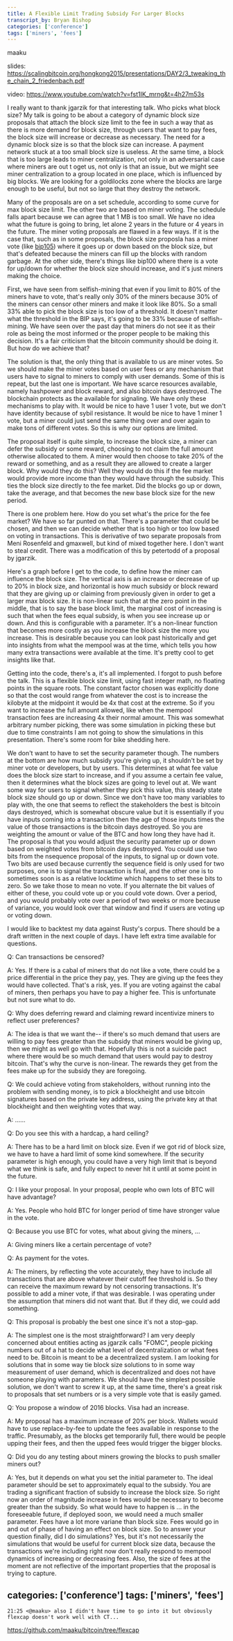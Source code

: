 ```yaml
---
title: A Flexible Limit Trading Subsidy For Larger Blocks
transcript_by: Bryan Bishop
categories: ['conference']
tags: ['miners', 'fees']
---
```


maaku

slides: <https://scalingbitcoin.org/hongkong2015/presentations/DAY2/3_tweaking_the_chain_2_friedenbach.pdf>

video: <https://www.youtube.com/watch?v=fst1IK_mrng&t=4h27m53s>

I really want to thank jgarzik for that interesting talk. Who picks what block size? My talk is going to be about a category of dynamic block size proposals that attach the block size limit to the fee in such a way that as there is more demand for block size, through users that want to pay fees, the block size will increase or decrease as necessary. The need for a dynamic block size is so that the block size can increase. A payment network stuck at a too small block size is useless. At the same time, a block that is too large leads to miner centralization, not only in an adversarial case where miners are out t oget us, not only is that an issue, but we might see miner centralization to a group located in one place, which is influenced by big blocks. We are looking for a goldilocks zone where the blocks are large enough to be useful, but not so large that they destroy the network.

Many of the proposals are on a set schedule, according to some curve for max block size limit. The other two are based on miner voting. The schedule falls apart because we can agree that 1 MB is too small. We have no idea what the future is going to bring, let alone 2 years in the future or 4 years in the future. The miner voting proposals are flawed in a few ways. If it is the case that, such as in some proposals, the block size proposla has a miner vote (like [bip105](https://github.com/bitcoin/bips/blob/master/bip-0105.mediawiki)) where it goes up or down based on the block size, but that's defeated because the miners can fill up the blocks with random garbage. At the other side, there's things like bip100 where there is a vote for up/down for whether the block size should increase, and it's just miners making the choice.

First, we have seen from selfish-mining that even if you limit to 80% of the miners have to vote, that's really only 30% of the miners because 30% of the miners can censor other miners and make it look like 80%. So a small 33% able to pick the block size is too low of a threshold. It doesn't matter what the threshold in the BIP says, it's going to be 33% because of selfish-mining. We have seen over the past day that miners do not see it as their role as being the most informed or the proper people to be making this decision. It's a fair criticism that the bitcoin community should be doing it. But how do we achieve that?

The solution is that, the only thing that is available to us are miner votes. So we should make the miner votes based on user fees or any mechanism that users have to signal to miners to comply with user demands. Some of this is repeat, but the last one is important. We have scarce resources available, namely hashpower and block reward, and also bitcoin days destroyed. The blockchain protects as the available for signaling. We have only these mechanisms to play with. It would be nice to have 1 user 1 vote, but we don't have identity because of sybil resistance. It would be nice to have 1 miner 1 vote, but a miner could just send the same thing over and over again to make tons of different votes. So this is why our options are limited.

The proposal itself is quite simple, to increase the block size, a miner can defer the subsidy or some reward, choosing to not claim the full amount otherwise allocated to them. A miner would then choose to take 20% of the reward or something, and as a result they are allowed to create a larger block. Why would they do this? Well they would do this if the fee market would provide more income than they would have through the subsidy. This ties the block size directly to the fee market. Did the blocks go up or down, take the average, and that becomes the new base block size for the new period.

There is one problem here. How do you set what's the price for the fee market? We have so far punted on that. There's a parameter that could be chosen, and then we can decide whether that is too high or too low based on voting in transactions. This is derivative of two separate proposals from Meni Rosenfeld and gmaxwell, but kind of mixed together here. I don't want to steal credit. There was a modification of this by petertodd of a proposal by jgarzik.

Here's a graph before I get to the code, to define how the miner can influence the block size. The vertical axis is an increase or decrease of up to 20% in block size, and horizontal is how much subsidy or block reward that they are giving up or claiming from previously given in order to get a larger max block size. It is non-linear such that at the zero point in the middle, that is to say the base block limit, the marginal cost of increasing is such that when the fees equal subsidy, is when you see increase up or down. And this is configurable with a parameter. It's a non-linear function that becomes more costly as you increase the block size the more you increase. This is desirable because you can look past historically and get into insights from what the mempool was at the time, which tells you how many extra transactions were available at the time. It's pretty cool to get insights like that.

Getting into the code, there's a, it's all implemented. I forgot to push before the talk. This is a flexible block size limit, using fast integer math, no floating points in the square roots. The constant factor chosen was explicitly done so that the cost would range from whatever the cost is to increase the kilobyte at the midpoint it would be 4x that cost at the extreme. So if you want to increase the full amount allowed, like when the mempool transaction fees are increasing 4x their normal amount. This was somewhat arbitrary number picking, there was some simulation in picking these but due to time constraints I am not going to show the simulations in this presentation. There's some room for bike shedding here.

We don't want to have to set the security parameter though. The numbers at the bottom are how much subsidy you're giving up, it shouldn't be set by miner vote or developers, but by users. This determines at what fee value does the block size start to increase, and if you assume a certain fee value, then it determines what the block sizes are going to level out at. We want some way for users to signal whether they pick this value, this steady state block size should go up or down. Since we don't have too many variables to play with, the one that seems to reflect the stakeholders the best is bitcoin days destroyed, which is somewhat obscure value but it is essentially if you have inputs coming into a transaction then the age of those inputs times the value of those transactions is the bitcoin days destroyed. So you are weighting the amount or value of the BTC and how long they have had it. The proposal is that you would adjust the security parameter up or down based on weighted votes from bitcoin days destroyed. You could use two bits from the nsequence proposal of the inputs, to signal up or down vote. Two bits are used because currently the sequence field is only used for two purposes, one is to signal the transaction is final, and the other one is to sometimes soon is as a relative locktime which happens to set these bits to zero. So we take those to mean no vote. If you alternate the bit values of either of these, you could vote up or you could vote down. Over a period, and you would probably vote over a period of two weeks or more because of variance, you would look over that window and find if users are voting up or voting down.

I would like to backtest my data against Rusty's corpus. There should be a draft written in the next couple of days. I have left extra time available for questions.

Q: Can transactions be censored?

A: Yes. If there is a cabal of miners that do not like a vote, there could be a price differential in the price they pay, yes. They are giving up the fees they would have collected. That's a risk, yes. If you are voting against the cabal of miners, then perhaps you have to pay a higher fee. This is unfortunate but not sure what to do.

Q: Why does deferring reward and claiming reward incentivize miners to reflect user preferences?

A: The idea is that we want the-- if there's so much demand that users are willing to pay fees greater than the subsidy that miners would be giving up, then we might as well go with that. Hopefully this is not a suicide pact where there would be so much demand that users would pay to destroy bitcoin. That's why the curve is non-linear. The rewards they get from the fees make up for the subsidy they are foregoing.

Q: We could achieve voting from stakeholders, without running into the problem with sending money, is to pick a blockheight and use bitcoin signatures based on the private key address, using the private key at that blockheight and then weighting votes that way.

A: ......

Q: Do you see this with a hardcap, a hard ceiling?

A: There has to be a hard limit on block size. Even if we got rid of block size, we have to have a hard limit of some kind somewhere. If the security parameter is high enough, you could have a very high limit that is beyond what we think is safe, and fully expect to never hit it until at some point in the future.

Q: I like your proposal. In your proposal, people who own lots of BTC will have advantage?

A: Yes. People who hold BTC for longer period of time have stronger value in the vote.

Q: Because you use BTC for votes, what about giving the miners, ...

A: Giving miners like a certain percentage of vote?

Q: As payment for the votes.

A: The miners, by reflecting the vote accurately, they have to include all transactions that are above whatever their cutoff fee threshold is. So they can receive the maximum reward by not censoring transactions. It's possible to add a miner vote, if that was desirable. I was operating under the assumption that miners did not want that. But if they did, we could add something.

Q: This proposal is probably the best one since it's not a stop-gap.

A: The simplest one is the most straightforward? I am very deeply concerned about entities acting as jgarzik calls "FOMC", people picking numbers out of a hat to decide what level of decentralization or what fees need to be. Bitcoin is meant to be a decentralized system. I am looking for solutions that in some way tie block size solutions to in some way measurement of user demand, which is decentralized and does not have someone playing with parameters. We should have the simplest possible solution, we don't want to screw it up, at the same time, there's a great risk to proposals that set numbers or is a very simple vote that is easily gamed.

Q: You propose a window of 2016 blocks. Visa had an increase.

A: My proposal has a maximum increase of 20% per block. Wallets would have to use replace-by-fee to update the fees available in response to the traffic. Presumably, as the blocks get temporarily full, there would be people upping their fees, and then the upped fees would trigger the bigger blocks.

Q: Did you do any testing about miners growing the blocks to push smaller miners out?

A: Yes, but it depends on what you set the initial parameter to. The ideal parameter should be set to approximately equal to the subsidy. You are trading a significant fraction of subsidy to increase the block size. So right now an order of magnitude increase in fees would be necessary to become greater than the subsidy. So what would have to happen is ... in the foreseeable future, if deployed soon, we would need a much smaller parameter. Fees have a lot more variane than block size. Fees would go in and out of phase of having an effect on block size. So to answer your question finally, did I do simulations? Yes, but it's not necessarily the simulations that would be useful for current block size data, because the transactions we're including right now don't really respond to mempool dynamics of increasing or decreasing fees. Also, the size of fees at the moment are not reflective of the important properties that the proposal is trying to capture.


categories: ['conference']
tags: ['miners', 'fees']
----

    21:25 <@maaku> also I didn't have time to go into it but obviously flexcap doesn't work well with CT...

<https://github.com/maaku/bitcoin/tree/flexcap>
